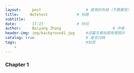 ```yaml
---
layout:     post   				    # 使用的布局（不需要改）
title:     Notetest 			# 标题 
subtitle:   
date:       17:27 				# 时间
author:     Baiyang Zhang 						# 作者
header-img: img/background1.jpg 	#这篇文章标题背景图片
catalog: true 						# 是否归档
tags:								#标签
    - 
---
```


### Chapter 1